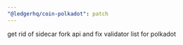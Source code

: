 ```yaml
---
"@ledgerhq/coin-polkadot": patch
---
```


get rid of sidecar fork api and fix validator list for polkadot
